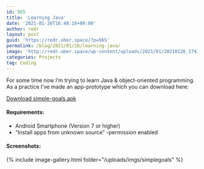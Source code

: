 ```yaml
---
id: 565
title: 'Learning Java'
date: '2021-01-26T16:48:16+00:00'
author: redr
layout: post
guid: 'https://redr.uber.space/?p=565'
permalink: /blog/2021/01/26/learning-java/
image: 'http://redr.uber.space/wp-content/uploads/2021/01/20210126_174344-210x210.png'
categories: Projects
tag: Coding
---
```


For some time now I’m trying to learn Java &amp; object-oriented programming. As a practice I’ve made an app-prototype which you can download here:

[Download simple-goals.apk](https://drive.google.com/uc?export=download&id=1jZoZtg06FMpPQIKd2cQLjg19m5_TalOK)

#### Requirements:

- Android Smartphone (Version 7 or higher)
- “Install apps from unknown source” -permission enabled

#### Screenshots:

{% include image-gallery.html folder="/uploads/imgs/simplegoals" %}
